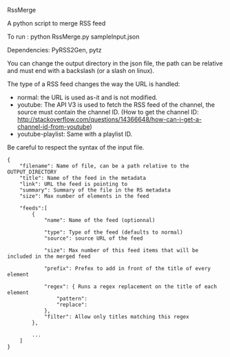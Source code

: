 RssMerge

A python script to merge RSS feed


To run :
python RssMerge.py sampleInput.json


Dependencies:
PyRSS2Gen, pytz


You can change the output directory in the json file, the path can be relative and must end with a backslash (or a slash on linux).


The type of a RSS feed changes the way the URL is handled:
* normal: the URL is used as-it and is not modified.
* youtube: The API V3 is used to fetch the RSS feed of the channel, the source must contain the channel ID. (How to get the channel ID: http://stackoverflow.com/questions/14366648/how-can-i-get-a-channel-id-from-youtube)
* youtube-playlist: Same with a playlist ID.


Be careful to respect the syntax of the input file.

	{
		"filename": Name of file, can be a path relative to the OUTPUT_DIRECTORY
		"title": Name of the feed in the metadata
		"link": URL the feed is pointing to
		"summary": Summary of the file in the RS metadata
		"size": Max number of elements in the feed

		"feeds":[
			{
				"name": Name of the feed (optionnal)

				"type": Type of the feed (defaults to normal)
				"source": source URL of the feed

				"size": Max number of this feed items that will be included in the merged feed
				
				"prefix": Prefex to add in front of the title of every element
				
				"regex": { Runs a regex replacement on the title of each element
					"pattern": 
					"replace": 
				},
				"filter": Allow only titles matching this regex
			},

			...
		]
	}